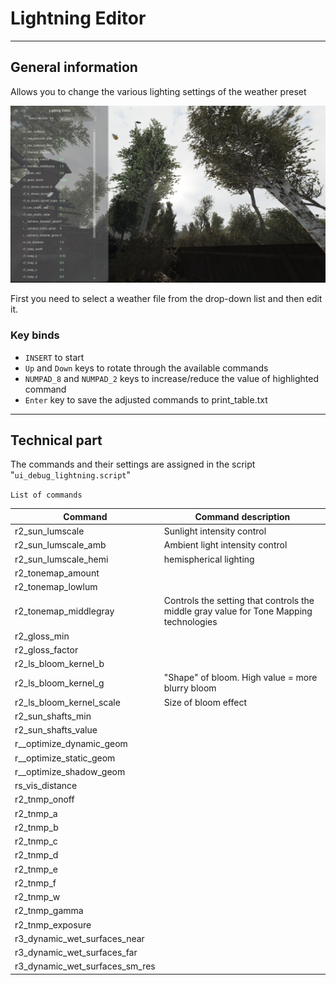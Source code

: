 # Lightning Editor

___

## General information

Allows you to change the various lighting settings of the weather preset

![lightning-editor centered](assets/images/lightning-editor.png)

First you need to select a weather file from the drop-down list and then edit it.

### Key binds

- `INSERT` to start
- `Up` and `Down` keys to rotate through the available commands
- `NUMPAD_8` and `NUMPAD_2` keys to increase/reduce the value of highlighted command
- `Enter` key to save the adjusted commands to print_table.txt

___

## Technical part

The commands and their settings are assigned in the script "`ui_debug_lightning.script`"

`List of commands`

| Command | Command description |
|---|---|
| r2_sun_lumscale | Sunlight intensity control |
| r2_sun_lumscale_amb | Ambient light intensity control |
| r2_sun_lumscale_hemi | hemispherical lighting |
| r2_tonemap_amount |  |
| r2_tonemap_lowlum |  |
| r2_tonemap_middlegray | Controls the setting that controls the middle gray value for Tone Mapping technologies |
| r2_gloss_min |  |
| r2_gloss_factor |  |
| r2_ls_bloom_kernel_b |  |
| r2_ls_bloom_kernel_g | "Shape" of bloom. High value = more blurry bloom |
| r2_ls_bloom_kernel_scale | Size of bloom effect |
| r2_sun_shafts_min |  |
| r2_sun_shafts_value |  |
| r__optimize_dynamic_geom |  |
| r__optimize_static_geom |  |
| r__optimize_shadow_geom |  |
| rs_vis_distance |  |
| r2_tnmp_onoff |  |
| r2_tnmp_a |  |
| r2_tnmp_b |  |
| r2_tnmp_c |  |
| r2_tnmp_d |  |
| r2_tnmp_e |  |
| r2_tnmp_f |  |
| r2_tnmp_w |  |
| r2_tnmp_gamma |  |
| r2_tnmp_exposure |  |
| r3_dynamic_wet_surfaces_near |  |
| r3_dynamic_wet_surfaces_far |  |
| r3_dynamic_wet_surfaces_sm_res |  |
